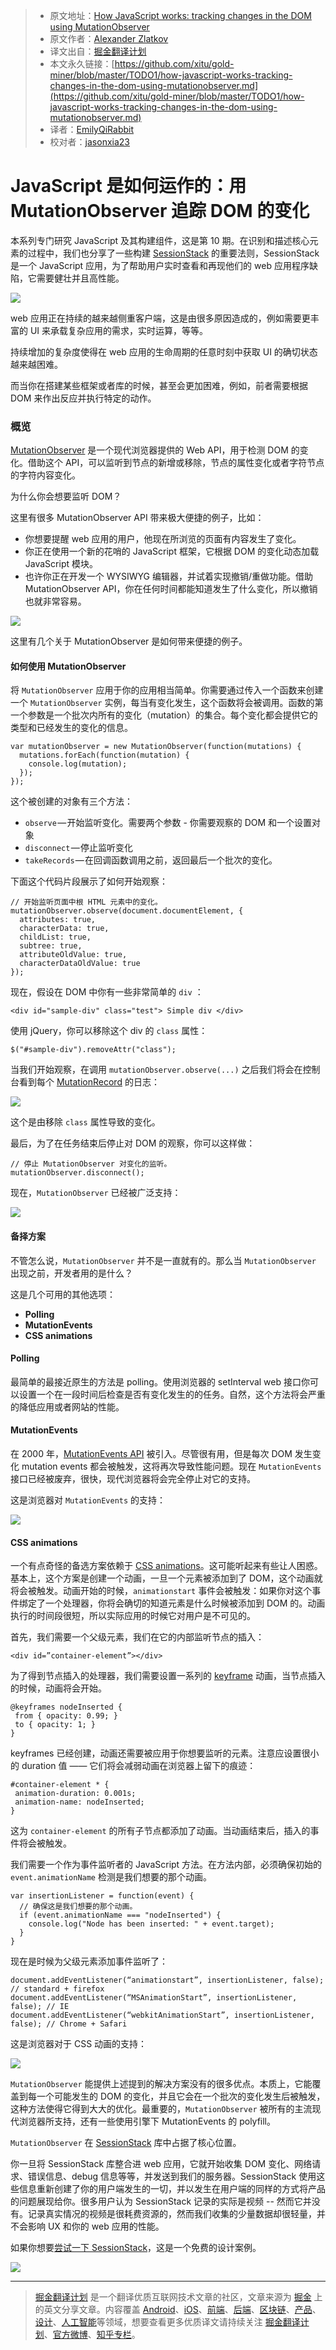 > * 原文地址：[How JavaScript works: tracking changes in the DOM using MutationObserver](https://blog.sessionstack.com/how-javascript-works-tracking-changes-in-the-dom-using-mutationobserver-86adc7446401)
> * 原文作者：[Alexander Zlatkov](https://blog.sessionstack.com/@zlatkov?source=post_header_lockup)
> * 译文出自：[掘金翻译计划](https://github.com/xitu/gold-miner)
> * 本文永久链接：[https://github.com/xitu/gold-miner/blob/master/TODO1/how-javascript-works-tracking-changes-in-the-dom-using-mutationobserver.md](https://github.com/xitu/gold-miner/blob/master/TODO1/how-javascript-works-tracking-changes-in-the-dom-using-mutationobserver.md)
> * 译者：[EmilyQiRabbit](https://github.com/EmilyQiRabbit)
> * 校对者：[jasonxia23](https://github.com/jasonxia23)

# JavaScript 是如何运作的：用 MutationObserver 追踪 DOM 的变化

本系列专门研究 JavaScript 及其构建组件，这是第 10 期。在识别和描述核心元素的过程中，我们也分享了一些构建 [SessionStack](https://www.sessionstack.com/?utm_source=medium&utm_medium=blog&utm_content=javascript-series-push-notifications-intro) 的重要法则，SessionStack 是一个 JavaScript 应用，为了帮助用户实时查看和再现他们的 web 应用程序缺陷，它需要健壮并且高性能。

![](https://cdn-images-1.medium.com/max/800/0*mPXf5zRCdEQ42Hn0.)

web 应用正在持续的越来越侧重客户端，这是由很多原因造成的，例如需要更丰富的 UI 来承载复杂应用的需求，实时运算，等等。

持续增加的复杂度使得在 web 应用的生命周期的任意时刻中获取 UI 的确切状态越来越困难。

而当你在搭建某些框架或者库的时候，甚至会更加困难，例如，前者需要根据 DOM 来作出反应并执行特定的动作。

### 概览

[MutationObserver](https://developer.mozilla.org/en-US/docs/Web/API/MutationObserver) 是一个现代浏览器提供的 Web API，用于检测 DOM 的变化。借助这个 API，可以监听到节点的新增或移除，节点的属性变化或者字符节点的字符内容变化。

为什么你会想要监听 DOM？

这里有很多 MutationObserver API 带来极大便捷的例子，比如：

*   你想要提醒 web 应用的用户，他现在所浏览的页面有内容发生了变化。
*   你正在使用一个新的花哨的 JavaScript 框架，它根据 DOM 的变化动态加载 JavaScript 模块。
*   也许你正在开发一个 WYSIWYG 编辑器，并试着实现撤销/重做功能。借助 MutationObserver API，你在任何时间都能知道发生了什么变化，所以撤销也就非常容易。

![](https://cdn-images-1.medium.com/max/800/1*48tGIboHxgLeKEjMTGkUGg.png)

这里有几个关于 MutationObserver 是如何带来便捷的例子。

#### 如何使用 MutationObserver

将 `MutationObserver` 应用于你的应用相当简单。你需要通过传入一个函数来创建一个 `MutationObserver` 实例，每当有变化发生，这个函数将会被调用。函数的第一个参数是一个批次内所有的变化（mutation）的集合。每个变化都会提供它的类型和已经发生的变化的信息。

```
var mutationObserver = new MutationObserver(function(mutations) {
  mutations.forEach(function(mutation) {
    console.log(mutation);
  });
});
```

这个被创建的对象有三个方法：

*   `observe` — 开始监听变化。需要两个参数 - 你需要观察的 DOM 和一个设置对象
*   `disconnect` — 停止监听变化
*   `takeRecords` — 在回调函数调用之前，返回最后一个批次的变化。

下面这个代码片段展示了如何开始观察：

```
// 开始监听页面中根 HTML 元素中的变化。
mutationObserver.observe(document.documentElement, {
  attributes: true,
  characterData: true,
  childList: true,
  subtree: true,
  attributeOldValue: true,
  characterDataOldValue: true
});
```

现在，假设在 DOM 中你有一些非常简单的 `div` ：

```
<div id="sample-div" class="test"> Simple div </div>
```

使用 jQuery，你可以移除这个 div 的 `class` 属性：

```
$("#sample-div").removeAttr("class");
```

当我们开始观察，在调用 `mutationObserver.observe(...)` 之后我们将会在控制台看到每个 [MutationRecord](https://developer.mozilla.org/en-US/docs/Web/API/MutationRecord) 的日志：

![](https://cdn-images-1.medium.com/max/800/1*UxkSstuyCvmKkBTnjbezNw.png)

这个是由移除 `class` 属性导致的变化。

最后，为了在任务结束后停止对 DOM 的观察，你可以这样做：

```
// 停止 MutationObserver 对变化的监听。
mutationObserver.disconnect();
```

现在，`MutationObserver` 已经被广泛支持：

![](https://cdn-images-1.medium.com/max/800/0*nlOmrsfy-Y1XoR8B.)

#### 备择方案

不管怎么说，`MutationObserver` 并不是一直就有的。那么当 `MutationObserver` 出现之前，开发者用的是什么？

这是几个可用的其他选项：

*   **Polling**
*   **MutationEvents**
*   **CSS animations**

#### Polling

最简单的最接近原生的方法是 polling。使用浏览器的 setInterval web 接口你可以设置一个在一段时间后检查是否有变化发生的的任务。自然，这个方法将会严重的降低应用或者网站的性能。

#### MutationEvents

在 2000 年，[MutationEvents API](https://developer.mozilla.org/en-US/docs/Web/Guide/Events/Mutation_events) 被引入。尽管很有用，但是每次 DOM 发生变化 mutation events 都会被触发，这将再次导致性能问题。现在 `MutationEvents` 接口已经被废弃，很快，现代浏览器将会完全停止对它的支持。

这是浏览器对 `MutationEvents` 的支持：

![](https://cdn-images-1.medium.com/max/800/0*l-QdpBfjwNfPDTyh.)

#### CSS animations

一个有点奇怪的备选方案依赖于 [CSS animations](https://developer.mozilla.org/en-US/docs/Web/CSS/CSS_Animations/Using_CSS_animations)。这可能听起来有些让人困惑。基本上，这个方案是创建一个动画，一旦一个元素被添加到了 DOM，这个动画就将会被触发。动画开始的时候，`animationstart` 事件会被触发：如果你对这个事件绑定了一个处理器，你将会确切的知道元素是什么时候被添加到 DOM 的。动画执行的时间段很短，所以实际应用的时候它对用户是不可见的。

首先，我们需要一个父级元素，我们在它的内部监听节点的插入：

```
<div id=”container-element”></div>
```

为了得到节点插入的处理器，我们需要设置一系列的 [keyframe](https://www.w3schools.com/cssref/css3_pr_animation-keyframes.asp) 动画，当节点插入的时候，动画将会开始。

```
@keyframes nodeInserted { 
 from { opacity: 0.99; }
 to { opacity: 1; } 
}
```

keyframes 已经创建，动画还需要被应用于你想要监听的元素。注意应设置很小的 duration 值 —— 它们将会减弱动画在浏览器上留下的痕迹：

```
#container-element * {
 animation-duration: 0.001s;
 animation-name: nodeInserted;
}
```

这为 `container-element` 的所有子节点都添加了动画。当动画结束后，插入的事件将会被触发。

我们需要一个作为事件监听者的 JavaScript 方法。在方法内部，必须确保初始的 `event.animationName` 检测是我们想要的那个动画。

```
var insertionListener = function(event) {
  // 确保这是我们想要的那个动画。
  if (event.animationName === "nodeInserted") {
    console.log("Node has been inserted: " + event.target);
  }
}
```

现在是时候为父级元素添加事件监听了：

```
document.addEventListener(“animationstart”, insertionListener, false); // standard + firefox
document.addEventListener(“MSAnimationStart”, insertionListener, false); // IE
document.addEventListener(“webkitAnimationStart”, insertionListener, false); // Chrome + Safari

```

这是浏览器对于 CSS 动画的支持：

![](https://cdn-images-1.medium.com/max/800/0*W4wHvVAeUmc45vA2.)

`MutationObserver` 能提供上述提到的解决方案没有的很多优点。本质上，它能覆盖到每一个可能发生的 DOM 的变化，并且它会在一个批次的变化发生后被触发，这种方法使得它得到大大的优化。最重要的，`MutationObserver` 被所有的主流现代浏览器所支持，还有一些使用引擎下 MutationEvents 的 polyfill。

`MutationObserver` 在 [SessionStack](https://www.sessionstack.com/?utm_source=medium&utm_medium=blog&utm_content=mutation-observer-post) 库中占据了核心位置。

你一旦将 SessionStack 库整合进 web 应用，它就开始收集 DOM 变化、网络请求、错误信息、debug 信息等等，并发送到我们的服务器。SessionStack 使用这些信息重新创建了你的用户端发生的一切，并以发生在用户端的同样的方式将产品的问题展现给你。很多用户认为 SessionStack 记录的实际是视频 -- 然而它并没有。记录真实情况的视频是很耗费资源的，然而我们收集的少量数据却很轻量，并不会影响 UX 和你的 web 应用的性能。

如果你想要[尝试一下 SessionStack](https://www.sessionstack.com/?utm_source=medium&utm_medium=source&utm_content=javascript-series-web-workers-try-now)，这是一个免费的设计案例。

![](https://cdn-images-1.medium.com/max/800/0*h2Z_BnDiWfVhgcEZ.)


---

> [掘金翻译计划](https://github.com/xitu/gold-miner) 是一个翻译优质互联网技术文章的社区，文章来源为 [掘金](https://juejin.im) 上的英文分享文章。内容覆盖 [Android](https://github.com/xitu/gold-miner#android)、[iOS](https://github.com/xitu/gold-miner#ios)、[前端](https://github.com/xitu/gold-miner#前端)、[后端](https://github.com/xitu/gold-miner#后端)、[区块链](https://github.com/xitu/gold-miner#区块链)、[产品](https://github.com/xitu/gold-miner#产品)、[设计](https://github.com/xitu/gold-miner#设计)、[人工智能](https://github.com/xitu/gold-miner#人工智能)等领域，想要查看更多优质译文请持续关注 [掘金翻译计划](https://github.com/xitu/gold-miner)、[官方微博](http://weibo.com/juejinfanyi)、[知乎专栏](https://zhuanlan.zhihu.com/juejinfanyi)。
